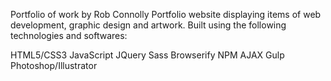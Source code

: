 Portfolio of work by Rob Connolly
Portfolio website displaying items of web development, graphic design and artwork.
Built using the following technologies and softwares:

HTML5/CSS3
JavaScript
JQuery
Sass
Browserify
NPM
AJAX
Gulp
Photoshop/Illustrator
